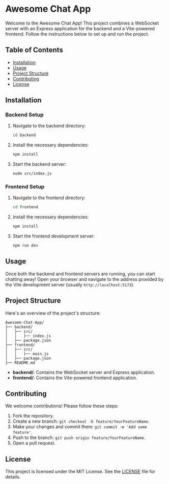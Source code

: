 # Awesome Chat App

Welcome to the Awesome Chat App! This project combines a WebSocket server with an Express application for the backend and a Vite-powered frontend. Follow the instructions below to set up and run the project.

## Table of Contents

- [Installation](#installation)
- [Usage](#usage)
- [Project Structure](#project-structure)
- [Contributing](#contributing)
- [License](#license)

## Installation

### Backend Setup

1. Navigate to the backend directory:
    ```bash
    cd backend
    ```

2. Install the necessary dependencies:
    ```bash
    npm install
    ```

3. Start the backend server:
    ```bash
    node src/index.js
    ```

### Frontend Setup

1. Navigate to the frontend directory:
    ```bash
    cd frontend
    ```

2. Install the necessary dependencies:
    ```bash
    npm install
    ```

3. Start the frontend development server:
    ```bash
    npm run dev
    ```

## Usage

Once both the backend and frontend servers are running, you can start chatting away! Open your browser and navigate to the address provided by the Vite development server (usually `http://localhost:5173`).

## Project Structure

Here's an overview of the project's structure:

```
Awesome-Chat-App/
├── backend/
│   ├── src/
│   │   ├── index.js
│   ├── package.json
├── frontend/
│   ├── src/
│   │   ├── main.js
│   ├── package.json
├── README.md
```

- **backend/**: Contains the WebSocket server and Express application.
- **frontend/**: Contains the Vite-powered frontend application.

## Contributing

We welcome contributions! Please follow these steps:

1. Fork the repository.
2. Create a new branch: `git checkout -b feature/YourFeatureName`.
3. Make your changes and commit them: `git commit -m 'Add some feature'`.
4. Push to the branch: `git push origin feature/YourFeatureName`.
5. Open a pull request.

## License

This project is licensed under the MIT License. See the [LICENSE](LICENSE) file for details.

